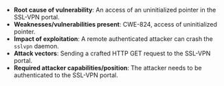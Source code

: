 - **Root cause of vulnerability**: An access of an uninitialized pointer in the SSL-VPN portal.
- **Weaknesses/vulnerabilities present**:  CWE-824, access of uninitialized pointer.
- **Impact of exploitation**: A remote authenticated attacker can crash the `sslvpn` daemon.
- **Attack vectors**: Sending a crafted HTTP GET request to the SSL-VPN portal.
- **Required attacker capabilities/position**:  The attacker needs to be authenticated to the SSL-VPN portal.